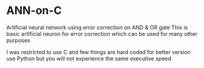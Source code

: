 # ANN-on-C
Artificial neural network using error correction on AND &amp; OR gate
This is basic artificial neuron for error correction which can be used for many other purposes

I was restricted to use C and few things are hard coded for better version use Python but you will not experience the same executive speed
